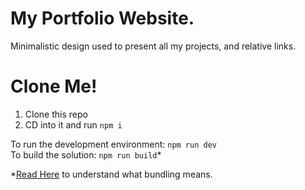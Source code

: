 # My Portfolio Website.

Minimalistic design used to present all my projects, and relative links.

# Clone Me!

1. Clone this repo
2. CD into it and run `npm i`

To run the development environment: `npm run dev`<br>
To build the solution: `npm run build`*

*[Read Here](https://www.snowpack.dev/guides/optimize-and-bundle) to understand what bundling means.

